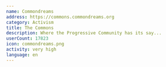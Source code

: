```yaml
---
name: Commondreams
address: https://commons.commondreams.org
category: Activism
title: The Commons
description: Where the Progressive Community has its say...
userCount: 17823
icon: commondreams.png
activity: very high
language: en
---
```

